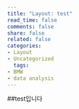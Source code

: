 ```yaml
---
title: "Layout: test"
read_time: false
comments: false
share: false
related: false
categories:
- Layout
- Uncategorized
  tags:
- BMW
- data analysis
---
```


##test입니다
